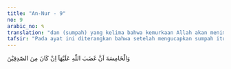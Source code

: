 ```yaml
---
title: "An-Nur - 9"
no: 9
arabic_no: ٩
translation: "dan (sumpah) yang kelima bahwa kemurkaan Allah akan menimpanya (istri), jika dia (suaminya) itu termasuk orang yang berkata benar.   "
tafsir: "Pada ayat ini diterangkan bahwa setelah mengucapkan sumpah itu empat kali, pada kali kelima ia harus menyampaikan penegasan bahwa ia bersedia menerima laknat Allah bila suaminya itu benar dengan tuduhannya kepadanya. Redaksi sumpah dan terjemahannya sebagai berikut:\n\n(Murka Allah ditimpakan atasku apabila suamiku itu benar)\n\nKalau suami istri telah mengucapkan sumpah dan sudah saling melaknat (mulaanah) seperti itu, maka terjadilah perceraian paksa dan perceraian itu selama-lamanya, artinya suami istri itu tidak dibenarkan lagi rujuk kembali sebagai suami istri untuk selama-lamanya, sebagaimana dijelaskan oleh Ali dan Ibnu Mas'ud dengan katanya:\n\n(Telah berlaku Sunnah (Nabi saw) bahwa dua (suami istri) yang telah saling melaknat, bahwa mereka tidak boleh berkumpul lagi sebagai suami istri untuk selama-lamanya)\n\nIni, didasarkan hadis:\n\nDua orang (suami istri) yang saling melaknat apabila telah bercerai keduanya tidak boleh lagi berkumpul sebagai suami istri untuk selama-lamanya. (Riwayat ad-Daruquthni dari Ibnu 'Umar)\n\nIstri diberi oleh Allah hak untuk membela diri dari tuduhan suaminya menunjukkan bahwa Allah menutup aib seseorang. Tetapi perlu diingat bahwa seandainya sang istri memang telah berzina, namun ia membantahnya maka ia memang terlepas dari hukuman di dunia, tetapi tidak akan terlepas dari azab di akhirat yang tentunya lebih keras dan pedih. Oleh karena itu, ia perlu bertobat maka Allah akan menerimanya sebagaimana dimaksud ayat berikutnya."
---
```


وَالْخَامِسَةَ اَنَّ غَضَبَ اللّٰهِ عَلَيْهَآ اِنْ كَانَ مِنَ الصّٰدِقِيْنَ 
